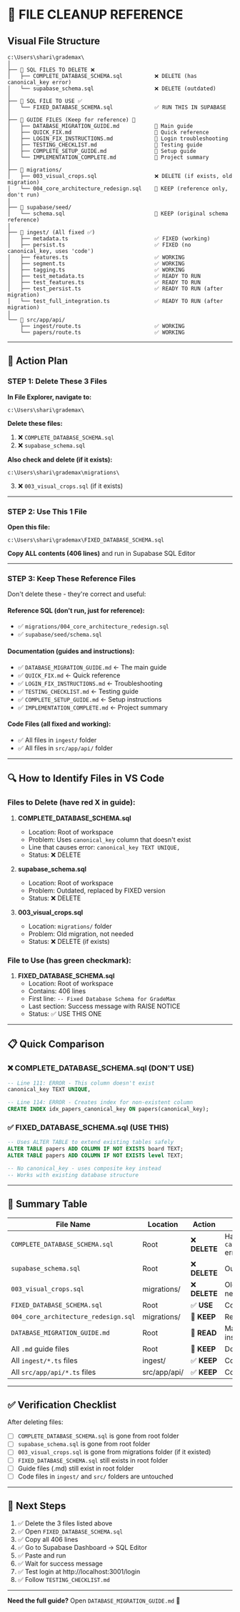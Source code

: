 # 📁 FILE CLEANUP REFERENCE

## Visual File Structure

```
c:\Users\shari\grademax\
│
├── 📄 SQL FILES TO DELETE ❌
│   ├── COMPLETE_DATABASE_SCHEMA.sql          ❌ DELETE (has canonical_key error)
│   └── supabase_schema.sql                   ❌ DELETE (outdated)
│
├── 📄 SQL FILE TO USE ✅
│   └── FIXED_DATABASE_SCHEMA.sql             ✅ RUN THIS IN SUPABASE
│
├── 📄 GUIDE FILES (Keep for reference) 📖
│   ├── DATABASE_MIGRATION_GUIDE.md           📖 Main guide
│   ├── QUICK_FIX.md                          📖 Quick reference
│   ├── LOGIN_FIX_INSTRUCTIONS.md             📖 Login troubleshooting
│   ├── TESTING_CHECKLIST.md                  📖 Testing guide
│   ├── COMPLETE_SETUP_GUIDE.md               📖 Setup guide
│   └── IMPLEMENTATION_COMPLETE.md            📖 Project summary
│
├── 📁 migrations/
│   ├── 003_visual_crops.sql                  ❌ DELETE (if exists, old migration)
│   └── 004_core_architecture_redesign.sql    📖 KEEP (reference only, don't run)
│
├── 📁 supabase/seed/
│   └── schema.sql                            📖 KEEP (original schema reference)
│
├── 📁 ingest/ (All fixed ✅)
│   ├── metadata.ts                           ✅ FIXED (working)
│   ├── persist.ts                            ✅ FIXED (no canonical_key, uses 'code')
│   ├── features.ts                           ✅ WORKING
│   ├── segment.ts                            ✅ WORKING
│   ├── tagging.ts                            ✅ WORKING
│   ├── test_metadata.ts                      ✅ READY TO RUN
│   ├── test_features.ts                      ✅ READY TO RUN
│   ├── test_persist.ts                       ✅ READY TO RUN (after migration)
│   └── test_full_integration.ts              ✅ READY TO RUN (after migration)
│
└── 📁 src/app/api/
    ├── ingest/route.ts                       ✅ WORKING
    └── papers/route.ts                       ✅ WORKING
```

---

## 🎯 Action Plan

### STEP 1: Delete These 3 Files

**In File Explorer, navigate to:**
```
c:\Users\shari\grademax\
```

**Delete these files:**
1. ❌ `COMPLETE_DATABASE_SCHEMA.sql`
2. ❌ `supabase_schema.sql`

**Also check and delete (if it exists):**
```
c:\Users\shari\grademax\migrations\
```
3. ❌ `003_visual_crops.sql` (if it exists)

---

### STEP 2: Use This 1 File

**Open this file:**
```
c:\Users\shari\grademax\FIXED_DATABASE_SCHEMA.sql
```

**Copy ALL contents (406 lines)** and run in Supabase SQL Editor

---

### STEP 3: Keep These Reference Files

Don't delete these - they're correct and useful:

#### Reference SQL (don't run, just for reference):
- ✅ `migrations/004_core_architecture_redesign.sql`
- ✅ `supabase/seed/schema.sql`

#### Documentation (guides and instructions):
- ✅ `DATABASE_MIGRATION_GUIDE.md` ← The main guide
- ✅ `QUICK_FIX.md` ← Quick reference
- ✅ `LOGIN_FIX_INSTRUCTIONS.md` ← Troubleshooting
- ✅ `TESTING_CHECKLIST.md` ← Testing guide
- ✅ `COMPLETE_SETUP_GUIDE.md` ← Setup instructions
- ✅ `IMPLEMENTATION_COMPLETE.md` ← Project summary

#### Code Files (all fixed and working):
- ✅ All files in `ingest/` folder
- ✅ All files in `src/app/api/` folder

---

## 🔍 How to Identify Files in VS Code

### Files to Delete (have red X in guide):

1. **COMPLETE_DATABASE_SCHEMA.sql**
   - Location: Root of workspace
   - Problem: Uses `canonical_key` column that doesn't exist
   - Line that causes error: `canonical_key TEXT UNIQUE,`
   - Status: ❌ DELETE

2. **supabase_schema.sql**
   - Location: Root of workspace
   - Problem: Outdated, replaced by FIXED version
   - Status: ❌ DELETE

3. **003_visual_crops.sql**
   - Location: `migrations/` folder
   - Problem: Old migration, not needed
   - Status: ❌ DELETE (if exists)

### File to Use (has green checkmark):

1. **FIXED_DATABASE_SCHEMA.sql**
   - Location: Root of workspace
   - Contains: 406 lines
   - First line: `-- Fixed Database Schema for GradeMax`
   - Last section: Success message with RAISE NOTICE
   - Status: ✅ USE THIS ONE

---

## 📋 Quick Comparison

### ❌ COMPLETE_DATABASE_SCHEMA.sql (DON'T USE)
```sql
-- Line 111: ERROR - This column doesn't exist
canonical_key TEXT UNIQUE,

-- Line 114: ERROR - Creates index for non-existent column
CREATE INDEX idx_papers_canonical_key ON papers(canonical_key);
```

### ✅ FIXED_DATABASE_SCHEMA.sql (USE THIS)
```sql
-- Uses ALTER TABLE to extend existing tables safely
ALTER TABLE papers ADD COLUMN IF NOT EXISTS board TEXT;
ALTER TABLE papers ADD COLUMN IF NOT EXISTS level TEXT;

-- No canonical_key - uses composite key instead
-- Works with existing database structure
```

---

## 🎯 Summary Table

| File Name | Location | Action | Reason |
|-----------|----------|--------|--------|
| `COMPLETE_DATABASE_SCHEMA.sql` | Root | ❌ **DELETE** | Has `canonical_key` error |
| `supabase_schema.sql` | Root | ❌ **DELETE** | Outdated |
| `003_visual_crops.sql` | migrations/ | ❌ **DELETE** | Old, not needed |
| `FIXED_DATABASE_SCHEMA.sql` | Root | ✅ **USE** | Correct, tested |
| `004_core_architecture_redesign.sql` | migrations/ | 📖 **KEEP** | Reference only |
| `DATABASE_MIGRATION_GUIDE.md` | Root | 📖 **READ** | Main instructions |
| All `.md` guide files | Root | 📖 **KEEP** | Documentation |
| All `ingest/*.ts` files | ingest/ | ✅ **KEEP** | Code is fixed |
| All `src/app/api/*.ts` files | src/app/api/ | ✅ **KEEP** | Code is fixed |

---

## ✅ Verification Checklist

After deleting files:

- [ ] `COMPLETE_DATABASE_SCHEMA.sql` is gone from root folder
- [ ] `supabase_schema.sql` is gone from root folder
- [ ] `003_visual_crops.sql` is gone from migrations folder (if it existed)
- [ ] `FIXED_DATABASE_SCHEMA.sql` still exists in root folder
- [ ] Guide files (.md) still exist in root folder
- [ ] Code files in `ingest/` and `src/` folders are untouched

---

## 🚀 Next Steps

1. ✅ Delete the 3 files listed above
2. ✅ Open `FIXED_DATABASE_SCHEMA.sql`
3. ✅ Copy all 406 lines
4. ✅ Go to Supabase Dashboard → SQL Editor
5. ✅ Paste and run
6. ✅ Wait for success message
7. ✅ Test login at http://localhost:3001/login
8. ✅ Follow `TESTING_CHECKLIST.md`

---

**Need the full guide?** Open `DATABASE_MIGRATION_GUIDE.md` 📖
